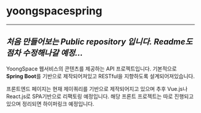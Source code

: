 # yoongspacespring
------------
***처음 만들어보는 Public repository 입니다.***
***Readme도 점차 수정해나갈 예정...***
------------

YoongSpace 웹서비스의 콘텐츠를 제공하는 API 프로젝트입니다.
기본적으로  **Spring Boot**를 기반으로 제작되어져있고 RESTful을 지향하도록 설계되어져있습니다.

프론트엔드 페이지는 현재 제이쿼리를 기반으로 제작되어지고 있으며 추후 Vue.js나 React.js로 SPA기반으로 리팩토링 예정입니다.
해당 프론트 프로젝트는 따로 진행되고 있으며 정리되면 하이퍼링크 예정입니다.

